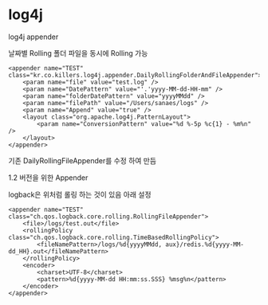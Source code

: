 # log4j
log4j appender 

날짜별 Rolling 폴더 파일을 동시에 Rolling 가능

	<appender name="TEST" class="kr.co.killers.log4j.appender.DailyRollingFolderAndFileAppender">
		<param name="file" value="test.log" />
		<param name="DatePattern" value="'.'yyyy-MM-dd-HH-mm" />
		<param name="folderDatePattern" value="yyyyMMdd" />
		<param name="filePath" value="/Users/sanaes/logs" />
		<param name="Append" value="true" />
		<layout class="org.apache.log4j.PatternLayout">
			<param name="ConversionPattern" value="%d %-5p %c{1} - %m%n" />
		</layout>
	</appender>
	
기존 DailyRollingFileAppender를 수정 하여 만듬 

1.2 버전을 위한 Appender 

logback은 위처럼 롤링 하는 것이 있음 아래 설정


	<appender name="TEST" class="ch.qos.logback.core.rolling.RollingFileAppender">
		<file>/logs/test.out</file>
		<rollingPolicy class="ch.qos.logback.core.rolling.TimeBasedRollingPolicy">
			<fileNamePattern>/logs/%d{yyyyMMdd, aux}/redis.%d{yyyy-MM-dd_HH}.out</fileNamePattern>
		</rollingPolicy>
		<encoder>
			<charset>UTF-8</charset>
			<pattern>%d{yyyy-MM-dd HH:mm:ss.SSS} %msg%n</pattern>
		</encoder>
	</appender>
	
	
	
